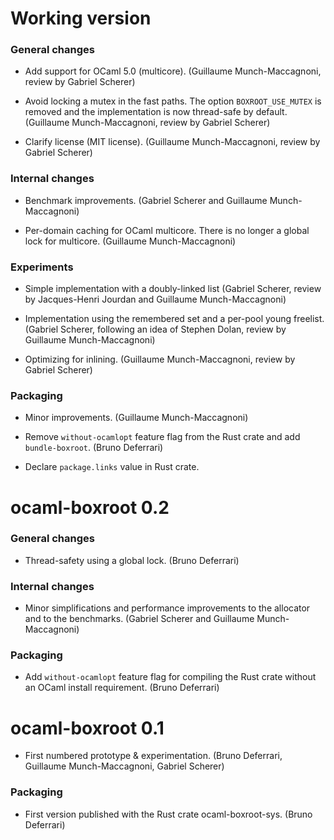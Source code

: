 Working version
===============

### General changes

- Add support for OCaml 5.0 (multicore).
  (Guillaume Munch-Maccagnoni, review by Gabriel Scherer)

- Avoid locking a mutex in the fast paths. The option
  `BOXROOT_USE_MUTEX` is removed and the implementation is now
  thread-safe by default.
  (Guillaume Munch-Maccagnoni, review by Gabriel Scherer)

- Clarify license (MIT license).
  (Guillaume Munch-Maccagnoni, review by Gabriel Scherer)

### Internal changes

- Benchmark improvements.
  (Gabriel Scherer and Guillaume Munch-Maccagnoni)

- Per-domain caching for OCaml multicore. There is no longer a global
  lock for multicore.
  (Guillaume Munch-Maccagnoni)

### Experiments

- Simple implementation with a doubly-linked list
  (Gabriel Scherer, review by Jacques-Henri Jourdan and
   Guillaume Munch-Maccagnoni)

- Implementation using the remembered set and a per-pool young
  freelist.
  (Gabriel Scherer, following an idea of Stephen Dolan, review
   by Guillaume Munch-Maccagnoni)

- Optimizing for inlining.
  (Guillaume Munch-Maccagnoni, review by Gabriel Scherer)

### Packaging

- Minor improvements.
  (Guillaume Munch-Maccagnoni)

- Remove `without-ocamlopt` feature flag from the Rust crate and add
  `bundle-boxroot`.
  (Bruno Deferrari)

- Declare `package.links` value in Rust crate.


ocaml-boxroot 0.2
=================

### General changes

- Thread-safety using a global lock.
  (Bruno Deferrari)

### Internal changes

- Minor simplifications and performance improvements to the allocator
  and to the benchmarks.
  (Gabriel Scherer and Guillaume Munch-Maccagnoni)

### Packaging

- Add `without-ocamlopt` feature flag for compiling the Rust crate
  without an OCaml install requirement.
  (Bruno Deferrari)


ocaml-boxroot 0.1
=================

- First numbered prototype & experimentation.
  (Bruno Deferrari, Guillaume Munch-Maccagnoni, Gabriel Scherer)

### Packaging

- First version published with the Rust crate ocaml-boxroot-sys.
  (Bruno Deferrari)

